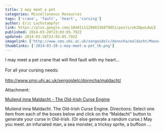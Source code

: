 ```yaml
---
title: I may meet a pet
categories: Miscellaneous Resources
tags: ['crane', 'fault', 'heart', 'cursing']
author: Eric Lochstampfor
link: https://plus.google.com/104811112088336879051/posts/ak2QpwLdwLE
published: 2014-03-28T23:03:05.792Z
updated: 2014-03-28T23:03:05.792Z
imagelink: ['http://www.smo.uhi.ac.uk/sengoidelc/donncha/maldacht/Moone.jpg']
thumblinks: ['2014-03-28-i-may-meet-a-pet_tb.png']
---
```


I may meet a pet crane that will find fault with my heart...<br /><br />For all your cursing needs:<br /><br /><a href="http://www.smo.uhi.ac.uk/sengoidelc/donncha/maldacht/" class="ot-anchor">http://www.smo.uhi.ac.uk/sengoidelc/donncha/maldacht/</a>


Attachment:

<a href='http://www.smo.uhi.ac.uk/sengoidelc/donncha/maldacht'>Muilend inna Maldacht - The Old-Irish Curse Engine</a>


Muilend inna Maldacht. The Old-Irish Curse Engine. Directions: Select one item from each of the boxes below and click on the “Maldacht” button to generate your curse in Old-Irish. (Or else generate a random curse.) May you meet. an infuriated man, a sea monster, a tricksy sprite, a buffoon ...